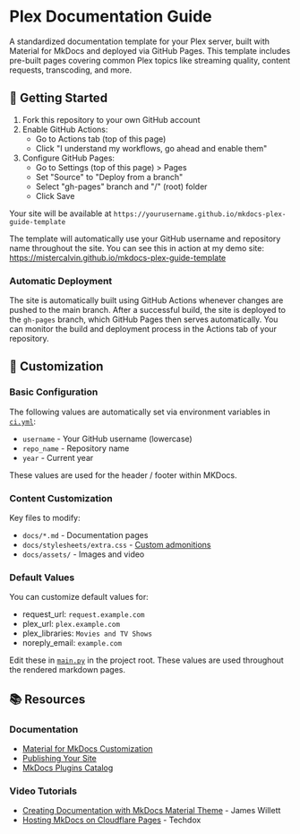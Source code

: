 # Plex Documentation Guide

A standardized documentation template for your Plex server, built with Material for MkDocs and deployed via GitHub Pages. This template includes pre-built pages covering common Plex topics like streaming quality, content requests, transcoding, and more.

## 🚀 Getting Started

1. Fork this repository to your own GitHub account
2. Enable GitHub Actions:
   - Go to Actions tab (top of this page)
   - Click "I understand my workflows, go ahead and enable them"
3. Configure GitHub Pages:
   - Go to Settings (top of this page) > Pages
   - Set "Source" to "Deploy from a branch"
   - Select "gh-pages" branch and "/" (root) folder
   - Click Save

Your site will be available at `https://yourusername.github.io/mkdocs-plex-guide-template`

The template will automatically use your GitHub username and repository name throughout the site. You can see this in action at my demo site: https://mistercalvin.github.io/mkdocs-plex-guide-template

### Automatic Deployment
The site is automatically built using GitHub Actions whenever changes are pushed to the main branch. After a successful build, the site is deployed to the `gh-pages` branch, which GitHub Pages then serves automatically. You can monitor the build and deployment process in the Actions tab of your repository.

## 📝 Customization

### Basic Configuration
The following values are automatically set via environment variables in [`ci.yml`](.github/workflows/ci.yml):
- `username` - Your GitHub username (lowercase)
- `repo_name` - Repository name
- `year` - Current year

These values are used for the header / footer within MKDocs.

### Content Customization
Key files to modify:
- `docs/*.md` - Documentation pages
- `docs/stylesheets/extra.css` - [Custom admonitions](https://squidfunk.github.io/mkdocs-material/reference/admonitions/#custom-admonitions)
- `docs/assets/` - Images and video

### Default Values
You can customize default values for:
- request_url: `request.example.com`
- plex_url: `plex.example.com`
- plex_libraries: `Movies and TV Shows`
- noreply_email: `example.com`

Edit these in [`main.py`](main.py) in the project root. These values are used throughout the rendered markdown pages.

## 📚 Resources

### Documentation
- [Material for MkDocs Customization](https://squidfunk.github.io/mkdocs-material/customization/)
- [Publishing Your Site](https://squidfunk.github.io/mkdocs-material/publishing-your-site/#github-pages)
- [MkDocs Plugins Catalog](https://github.com/mkdocs/catalog)

### Video Tutorials
- [Creating Documentation with MkDocs Material Theme](https://www.youtube.com/watch?v=Q-YA_dA8C20) - James Willett
- [Hosting MkDocs on Cloudflare Pages](https://www.youtube.com/watch?v=7-HhLascLuM) - Techdox

